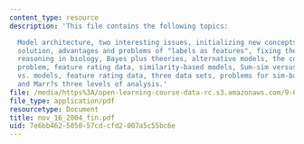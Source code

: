 ```yaml
---
content_type: resource
description: 'This file contains the following topics:

  Model architecture, two interesting issues, initializing new concepts, Anderson?s
  solution, advantages and problems of "labels as features", fixing the problem, inductive
  reasoning in biology, Bayes plus theories, alternative models, the computational
  problem, feature rating data, similarity-based models, Sum-sim versus Max-sim, data
  vs. models, feature rating data, three data sets, problems for sim-based models,
  and Marr?s three levels of analysis.'
file: /media/https%3A/open-learning-course-data-rc.s3.amazonaws.com/9-66j-computational-cognitive-science-fall-2004/7e6bb462505057cdcfd2007a5c55bc6e_nov_16_2004_fin.pdf
file_type: application/pdf
resourcetype: Document
title: nov_16_2004_fin.pdf
uid: 7e6bb462-5050-57cd-cfd2-007a5c55bc6e
---
```

